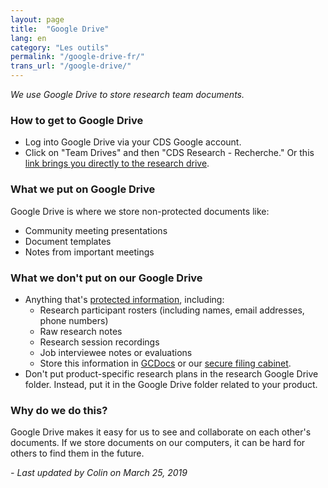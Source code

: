 ```yaml
---
layout: page
title:  "Google Drive"
lang: en
category: "Les outils"
permalink: "/google-drive-fr/"
trans_url: "/google-drive/"
---
```


*We use Google Drive to store research team documents.*

### How to get to Google Drive
- Log into Google Drive via your CDS Google account.
- Click on "Team Drives" and then "CDS Research - Recherche." Or this [link brings you directly to the research drive](https://drive.google.com/drive/folders/0ANCzQfZxlMUkUk9PVA).

### What we put on Google Drive
Google Drive is where we store non-protected documents like:
- Community meeting presentations
- Document templates
- Notes from important meetings

### What we don't put on our Google Drive
- Anything that's [protected information]({{site.baseurl}}/privacy), including:
    - Research participant rosters (including names, email addresses, phone numbers)
    - Raw research notes
    - Research session recordings
    - Job interviewee notes or evaluations
    - Store this information in [GCDocs]({{site.baseurl}}/gc-docs) or our [secure filing cabinet]({{site.baseurl}}/secure-filing). 
- Don't put product-specific research plans in the research Google Drive folder. Instead, put it in the Google Drive folder related to your product.

### Why do we do this?
Google Drive makes it easy for us to see and collaborate on each other's documents. If we store documents on our computers, it can be hard for others to find them in the future.

_- Last updated by Colin on March 25, 2019_